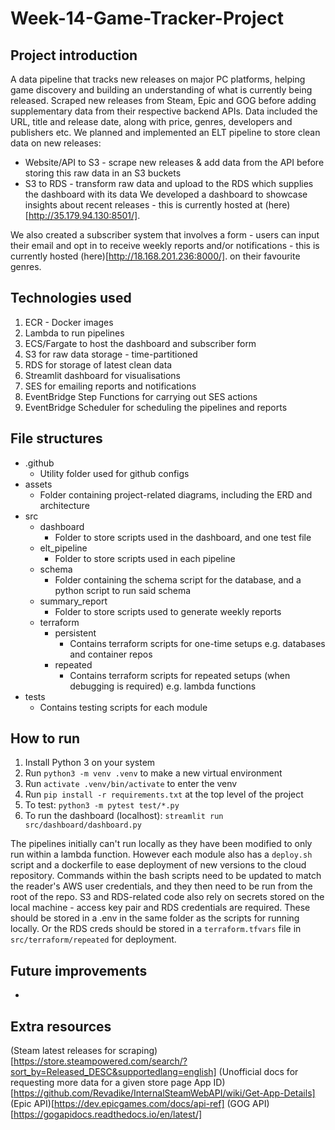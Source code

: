 # Week-14-Game-Tracker-Project

## Project introduction
A data pipeline that tracks new releases on major PC platforms, helping game discovery and building an understanding of what is currently being released.
Scraped new releases from Steam, Epic and GOG before adding supplementary data from their respective backend APIs.
Data included the URL, title and release date, along with price, genres, developers and publishers etc.
We planned and implemented an ELT pipeline to store clean data on new releases:
- Website/API to S3 - scrape new releases & add data from the API before storing this raw data in an S3 buckets
- S3 to RDS - transform raw data and upload to the RDS which supplies the dashboard with its data
We developed a dashboard to showcase insights about recent releases - this is currently hosted at (here)[http://35.179.94.130:8501/].

We also created a subscriber system that involves a form - users can input their email and opt in to receive weekly reports and/or notifications - this is currently hosted (here)[http://18.168.201.236:8000/].
on their favourite genres.

## Technologies used
1. ECR - Docker images
2. Lambda to run pipelines
3. ECS/Fargate to host the dashboard and subscriber form
4. S3 for raw data storage - time-partitioned
5. RDS for storage of latest clean data
6. Streamlit dashboard for visualisations
7. SES for emailing reports and notifications
8. EventBridge Step Functions for carrying out SES actions
9. EventBridge Scheduler for scheduling the pipelines and reports

## File structures
- .github
    - Utility folder used for github configs
- assets
    - Folder containing project-related diagrams, including the ERD and architecture
- src
    - dashboard
        - Folder to store scripts used in the dashboard, and one test file
    - elt_pipeline
        - Folder to store scripts used in each pipeline
    - schema
        - Folder containing the schema script for the database, and a python script to run said schema
    - summary_report
        - Folder to store scripts used to generate weekly reports
    - terraform
        - persistent
            - Contains terraform scripts for one-time setups e.g. databases and container repos
        - repeated
            - Contains terraform scripts for repeated setups (when debugging is required) e.g. lambda functions
- tests
    - Contains testing scripts for each module

## How to run
1. Install Python 3 on your system
2. Run `python3 -m venv .venv` to make a new virtual environment
3. Run `activate .venv/bin/activate` to enter the venv
4. Run `pip install -r requirements.txt` at the top level of the project
5. To test: `python3 -m pytest test/*.py`
6. To run the dashboard (localhost): `streamlit run src/dashboard/dashboard.py`

The pipelines initially can't run locally as they have been modified to only run within a lambda function.
However each module also has a `deploy.sh` script and a dockerfile to ease deployment of new versions to the cloud repository.
Commands within the bash scripts need to be updated to match the reader's AWS user credentials, and they then need to be run from the root of the repo.
S3 and RDS-related code also rely on secrets stored on the local machine - access key pair and RDS credentials are required.
These should be stored in a .env in the same folder as the scripts for running locally.
Or the RDS creds should be stored in a `terraform.tfvars` file in `src/terraform/repeated` for deployment.

## Future improvements
- 

## Extra resources
(Steam latest releases for scraping)[https://store.steampowered.com/search/?sort_by=Released_DESC&supportedlang=english]
(Unofficial docs for requesting more data for a given store page App ID)[https://github.com/Revadike/InternalSteamWebAPI/wiki/Get-App-Details]
(Epic API)[https://dev.epicgames.com/docs/api-ref]
(GOG API)[https://gogapidocs.readthedocs.io/en/latest/]
